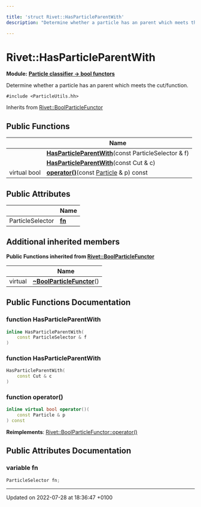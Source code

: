```yaml
---

title: 'struct Rivet::HasParticleParentWith'
description: "Determine whether a particle has an parent which meets the cut/function. "

---
```


# Rivet::HasParticleParentWith

**Module:** **[Particle classifier -> bool functors](/documentation/code/modules/group__particleutils__p2bool/)**



Determine whether a particle has an parent which meets the cut/function. 


`#include <ParticleUtils.hh>`

Inherits from [Rivet::BoolParticleFunctor](/documentation/code/classes/structrivet_1_1boolparticlefunctor/)

## Public Functions

|                | Name           |
| -------------- | -------------- |
| | **[HasParticleParentWith](/documentation/code/classes/structrivet_1_1hasparticleparentwith/#function-hasparticleparentwith)**(const ParticleSelector & f) |
| | **[HasParticleParentWith](/documentation/code/classes/structrivet_1_1hasparticleparentwith/#function-hasparticleparentwith)**(const Cut & c) |
| virtual bool | **[operator()](/documentation/code/classes/structrivet_1_1hasparticleparentwith/#function-operator())**(const <a href="/documentation/code/classes/classrivet_1_1particle/">Particle</a> & p) const |

## Public Attributes

|                | Name           |
| -------------- | -------------- |
| ParticleSelector | **[fn](/documentation/code/classes/structrivet_1_1hasparticleparentwith/#variable-fn)**  |

## Additional inherited members

**Public Functions inherited from [Rivet::BoolParticleFunctor](/documentation/code/classes/structrivet_1_1boolparticlefunctor/)**

|                | Name           |
| -------------- | -------------- |
| virtual | **[~BoolParticleFunctor](/documentation/code/classes/structrivet_1_1boolparticlefunctor/#function-~boolparticlefunctor)**() |


## Public Functions Documentation

### function HasParticleParentWith

```cpp
inline HasParticleParentWith(
    const ParticleSelector & f
)
```


### function HasParticleParentWith

```cpp
HasParticleParentWith(
    const Cut & c
)
```


### function operator()

```cpp
inline virtual bool operator()(
    const Particle & p
) const
```


**Reimplements**: [Rivet::BoolParticleFunctor::operator()](/documentation/code/classes/structrivet_1_1boolparticlefunctor/#function-operator())


## Public Attributes Documentation

### variable fn

```cpp
ParticleSelector fn;
```


-------------------------------

Updated on 2022-07-28 at 18:36:47 +0100
